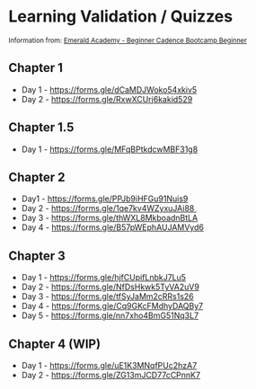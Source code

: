 # Learning Validation / Quizzes
<sub> Information from: [Emerald Academy - Beginner Cadence Bootcamp Beginner](https://github.com/emerald-dao/beginner-cadence-course) </sub>


## Chapter 1
- Day 1 - https://forms.gle/dCaMDJWoko54xkiv5
- Day 2 - https://forms.gle/RxwXCUrj6kakid529

## Chapter 1.5
- Day 1 - https://forms.gle/MFqBPtkdcwMBF31g8

## Chapter 2
- Day1 - https://forms.gle/PPJb9iHFGu91Nuis9
- Day 2 - https://forms.gle/1qe7kv4WZyxuJAi88 
- Day 3 - https://forms.gle/thWXL8MkboadnBtLA
- Day 4 - https://forms.gle/B57pWEphAUJAMVyd6

## Chapter 3
- Day 1 - https://forms.gle/hjfCUpifLnbkJ7Lu5 
- Day 2 - https://forms.gle/NfDsHkwk5TyVA2uV9
- Day 3 - https://forms.gle/tfSyJaMm2cRRs1s26
- Day 4 - https://forms.gle/Cq9GKcFMdhyDAQBy7
- Day 5 - https://forms.gle/nn7xho4BmG51Nq3L7

## Chapter 4 (WIP)
- Day 1 - https://forms.gle/uE1K3MNqfPUc2hzA7
- Day 2 - https://forms.gle/ZG13mJCD77cCPnnK7
